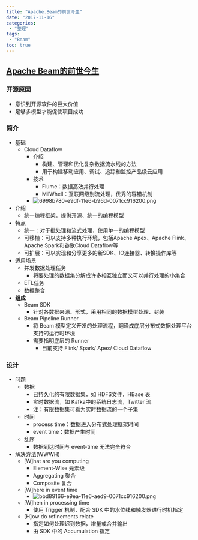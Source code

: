 ```yaml
---
title: "Apache.Beam的前世今生"
date: "2017-11-16"
categories:
 - "整理"
tags:
 - "Beam"
toc: true
---
```


## [Apache Beam的前世今生](https://mp.weixin.qq.com/s?__biz=MjM5MDE0Mjc4MA==&mid=2650995344&idx=1&sn=a3cfe5a7b300364aa63ade1672d360c2)

### 开源原因
- 意识到开源软件的巨大价值
- 足够多模型才能促使项目成功

### 简介
- 基础
    + Cloud Dataflow
        * 介绍
            - 构建、管理和优化复杂数据流水线的方法
            - 用于构建移动应用、调试、追踪和监控产品级云应用
        * 技术
            - Flume：数据高效并行处理
            - MilWhell：互联网级别流处理，优秀的容错机制
        * ![6998b780-e9df-11e6-b96d-0071cc916200.png](http://7xsy59.com1.z0.glb.clouddn.com/6998b780-e9df-11e6-b96d-0071cc916200.png)
- 介绍
    + 统一编程框架，提供开源、统一的编程模型
- 特点
    + 统一：对于批处理和流式处理，使用单一的编程模型
    + 可移植：可以支持多种执行环境，包括Apache Apex、Apache Flink、Apache Spark和谷歌Cloud Dataflow等
    + 可扩展：可以实现和分享更多的新SDK、IO连接器、转换操作库等
- 适用场景
    + 并发数据处理任务
        * 将要处理的数据集分解成许多相互独立而又可以并行处理的小集合
    + ETL任务
    + 数据整合
- **组成**
    + Beam SDK
        * 针对各数据来源、形式，采用相同的数据模型处理、封装
    + Beam Pipeline Runner
        * 将 Beam 模型定义开发的处理流程，翻译成底层分布式数据处理平台支持的运行时环境
        * 需要指明底层的 Runner
            - 目前支持 Flink/ Spark/ Apex/ Cloud Dataflow

### 设计
- 问题
    + 数据
        * 已持久化的有限数据集，如 HDFS文件，HBase 表
        * 实时数据流，如 Kafka中的系统日志流，Twitter 流
        * 注：有限数据集可看为实时数据流的一个子集
    + 时间
        * process time：数据进入分布式处理框架时间
        * event time：数据产生时间
    + 乱序
        * 数据到达时间与 event-time 无法完全符合
- 解决方法(WWWH)
    + [W]hat are you computing
        * Element-Wise    元素级
        * Aggregating     聚合
        * Composite        复合
    + [W]here in event time
        * ![bbd89166-e9ea-11e6-aed9-0071cc916200.png](http://7xsy59.com1.z0.glb.clouddn.com/bbd89166-e9ea-11e6-aed9-0071cc916200.png)
    + [W]hen in processing time
        * 使用 Trigger 机制，配合 SDK 中的水位线和触发器进行时机指定
    + [H]ow do refinements relate
        * 指定如何处理迟到数据，增量或合并输出
        * 由 SDK 中的 Accumulation 指定
